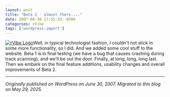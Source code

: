 ```yaml
---
layout: post
title: "Beta 1 - almost there...."
date: 2007-06-30 17:55:33 -0500
categories: rVibe
tags: ['wordpress-import']
---
```


[![rVibe Logo](http://meansofproduction.wordpress.com/wp-content/uploads/2007/02/rvibelogo.thumbnail.jpeg)](http://meansofproduction.wordpress.com/wp-content/uploads/2007/02/rvibelogo.jpeg "rVibe Logo")Well, in typical technologist fashion, I couldn't not stick in some more functionality, so I did. And we added some cool stuff to the website. Beta 1 is in final testing (we have a bug that causes crashing during track scanning), and we'll be out the door. Finally, at long, long, long last. Then we embark on the final feature additions, usability changes and overall improvements of Beta 2.

---

*Originally published on WordPress on June 30, 2007. Migrated to this blog on May 29, 2025.*
